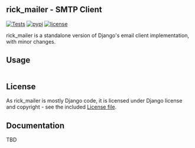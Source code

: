 rick_mailer - SMTP Client
--
[![Tests](https://github.com/oddbit-project/rick_mailer/workflows/Tests/badge.svg?branch=master)](https://github.com/oddbit-project/rick_mailer/actions)
[![pypi](https://img.shields.io/pypi/v/rick-mailer.svg)](https://pypi.org/project/rick-mailer/)
[![license](https://img.shields.io/pypi/l/rick-mailer.svg)](https://github.com/oddbit-project/rick_mailer/blob/master/LICENSE)


rick_mailer is a standalone version of Django's email client implementation, with minor changes. 

## Usage
```python

```
## License
As rick_mailer is mostly Django code, it is licensed under Django license and copyright - see the included [License file](LICENSE).


## Documentation

TBD
